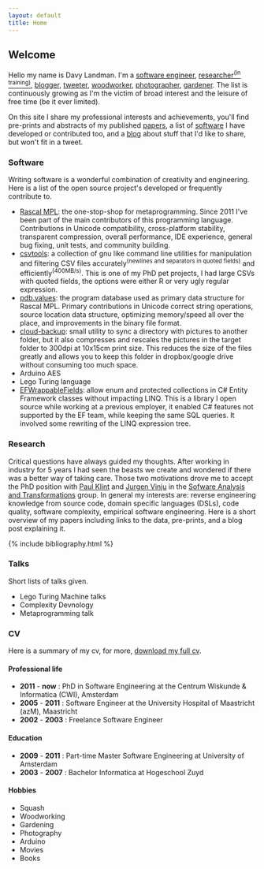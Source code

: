 ```yaml
---
layout: default
title: Home
---
```


## Welcome

Hello my name is Davy Landman. I'm a [software engineer](#software), [researcher<sup>(in training)</sup>](#research), [blogger](/blog/), [tweeter](https://www.twitter.com/DavyLandman), [woodworker](http://pinterest.com), [photographer](https://www.flickr.com/DavyLandman), [gardener](http://?). The list is continuously growing as I'm the victim of broad interest and the leisure of free time (be it ever limited).

On this site I share my professional interests and achievements, you'll find pre-prints and abstracts of my published [papers](#research), a list of [software](#software) I have developed or contributed too, and a [blog](/blog/) about stuff that I'd like to share, but won't fit in a tweet.

### Software

Writing software is a wonderful combination of creativity and engineering. Here is a list of the open source project's developed or frequently contribute to.

- [Rascal MPL](http://www.rascal-mpl.org/): the one-stop-shop for metaprogramming. Since 2011 I've been part of the main contributors of this programming language. Contributions in Unicode compatibility, cross-platform stability, transparent compression, overall performance, IDE experience, general bug fixing, unit tests, and community building.
- [csvtools](https://www.github.com/davylandman/csvtools/): a collection of gnu like command line utilities for manipulation and filtering CSV files accurately<sup>(newlines and separators in quoted fields)</sup> and efficiently<sup>(400MB/s)</sup>. This is one of my PhD pet projects, I had large CSVs with quoted fields, the options were either R or very ugly regular expression.
- [pdb.values](https://www.github.com/cwi-swat/pdb.values/): the program database used as primary data structure for Rascal MPL. Primary contributions in Unicode correct string operations, source location data structure, optimizing memory/speed all over the place, and improvements in the binary file format.
- [cloud-backup](): small utility to sync a directory with pictures to another folder, but it also compresses and rescales the pictures in the target folder to 300dpi at 10x15cm print size. This reduces the size of the files greatly and allows you to keep this folder in dropbox/google drive without consuming too much space. 
- Arduino AES
- Lego Turing language
- [EFWrappableFields](): allow enum and protected collections in C# Entity Framework classes without impacting LINQ. This is a library I open source while working at a previous employer, it enabled C# features not supported by the EF team, while keeping the same SQL queries. It involved some rewriting of the LINQ expression tree.

### Research

Critical questions have always guided my thoughts. After working in industry for 5 years I had seen the beasts we create and wondered if there was a better way of taking care. Those two motivations drove me to accept the PhD position with [Paul Klint]() and [Jurgen Vinju]() in the [Sofware Analysis and Transformations](http://www.cwi.nl/swat/) group. In general my interests are: reverse engineering knowledge from source code, domain specific languages (DSLs), code quality, software complexity, empirical software engineering. Here is a short overview of my papers including links to the data, pre-prints, and a blog post explaining it.

{% include bibliography.html %}

### Talks

Short lists of talks given.

- Lego Turing Machine talks
- Complexity Devnology
- Metaprogramming talk

### CV

Here is a summary of my cv, for more, [download my full cv](/download/cv.pdf).

#### Professional life

- __2011__ - __now__ : PhD in Software Engineering at the Centrum Wiskunde & Informatica (CWI), Amsterdam
- __2005__ - __2011__ : Software Engineer at the University Hospital of Maastricht (azM), Maastricht
- __2002__ - __2003__ : Freelance Software Engineer

#### Education

- __2009__ - __2011__ : Part-time Master Software Engineering at University of Amsterdam
- __2003__ - __2007__ : Bachelor Informatica at Hogeschool Zuyd

#### Hobbies
- Squash
- Woodworking
- Gardening
- Photography
- Arduino
- Movies
- Books
